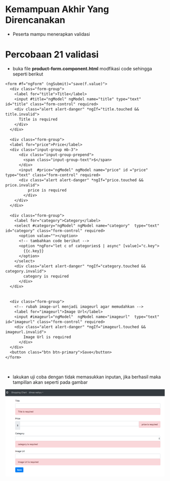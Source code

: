 # Kemampuan Akhir Yang Direncanakan

- Peserta mampu menerapkan validasi 

# Percobaan 21  validasi
- buka file **product-form.component.html** modfikasi code  sehingga seperti berikut

```
<form #f="ngForm" (ngSubmit)="save(f.value)"> 
  <div class="form-group">
    <label for="title">Title</label>
    <input #title="ngModel" ngModel name="title" type="text" id="title" class="form-control" required>
    <div class="alert alert-danger" *ngIf="title.touched && title.invalid">
      Title is required
    </div>
  </div>

  <div class="form-group">
  <label for="price">Price</label>
  <div class="input-group mb-3">
      <div class="input-group-prepend">
        <span class="input-group-text">$</span>
      </div>
      <input  #price="ngModel" ngModel name="price" id ="price" type="text" class="form-control" required>
      <div class="alert alert-danger" *ngIf="price.touched && price.invalid">
          price is required
        </div>
    </div>
  </div>
  
  <div class="form-group">
    <label for="category">Category</label>
    <select #category="ngModel" ngModel name="category"  type="text" id="category" class="form-control" required>
      <option value=""></option>
      <!-- tambahkan code berikut -->
      <option *ngFor="let c of categories$ | async" [value]="c.key">
        {{c.key}}
      </option>
    </select>
    <div class="alert alert-danger" *ngIf="category.touched && category.invalid">
        category is required
      </div>
  </div>
  

  <div class="form-group">
    <!-- rubah image-url menjadi imageurl agar memudahkan -->
    <label for="imageurl">Image Url</label>
    <input #imageurl="ngModel"  ngModel name="imageurl"  type="text" id="imageurl" class="form-control" required>
    <div class="alert alert-danger" *ngIf="imageurl.touched && imageurl.invalid">
        Image Url is required
      </div>
  </div> 
  <button class="btn btn-primary">Save</button>
</form>



```
- lakukan uji coba dengan tidak memasukkan inputan, jika berhasil maka tampillan akan seperti pada gambar

![](image/chapter3/img9.png)
